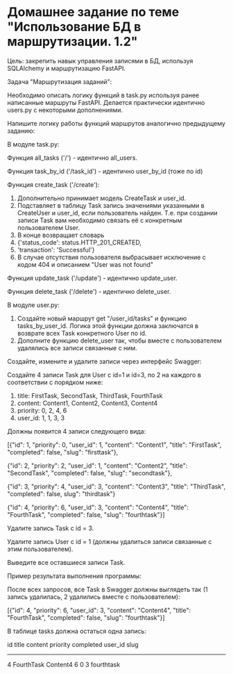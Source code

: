 # Домашнее задание по теме "Использование БД в маршрутизации. 1.2"
Цель: закрепить навык управления записями в БД, используя SQLAlchemy и маршрутизацию FastAPI.

Задача "Маршрутизация заданий":

Необходимо описать логику функций в task.py используя ранее написанные маршруты FastAPI. Делается практически идентично users.py с некоторыми дополнениями.

Напишите логику работы функций маршрутов аналогично предыдущему заданию:

В модуле task.py:

Функция all_tasks ('/') - идентично all_users.

Функция task_by_id ('/task_id') - идентично user_by_id (тоже по id)

Функция create_task ('/create'):

1.	Дополнительно принимает модель CreateTask и user_id.
2.	Подставляет в таблицу Task запись значениями указанными в CreateUser и user_id, если пользователь найден. Т.е. при создании записи Task вам необходимо связать её с конкретным пользователем User.
3.	В конце возвращает словарь
4.	{'status_code': status.HTTP_201_CREATED,
5.	 'transaction': 'Successful'}
6.	В случае отсутствия пользователя выбрасывает исключение с кодом 404 и описанием "User was not found"

Функция update_task ('/update') - идентично update_user.

Функция delete_task ('/delete') - идентично delete_user.

В модуле user.py:

1.	Создайте новый маршрут get "/user_id/tasks" и функцию tasks_by_user_id. Логика этой функции должна заключатся в возврате всех Task конкретного User по id.
2.	Дополните функцию delete_user так, чтобы вместе с пользователем удалялись все записи связанные с ним.

Создайте, измените и удалите записи через интерфейс Swagger:

Создайте 4 записи Task для User с id=1 и id=3, по 2 на каждого в соответствии с порядком ниже:

1.	title: FirstTask, SecondTask, ThirdTask, FourthTask
2.	content: Content1, Content2, Content3, Content4
3.	priority: 0, 2, 4, 6
4.	user_id: 1, 1, 3, 3

Должны появится 4 записи следующего вида:

[{"id": 1, "priority": 0, "user_id": 1, "content": "Content1",
  "title": "FirstTask", "completed": false, "slug": "firsttask"},

 {"id": 2, "priority": 2, "user_id": 1, "content": "Content2",
  "title": "SecondTask", "completed": false, "slug": "secondtask"},

 {"id": 3, "priority": 4, "user_id": 3, "content": "Content3",
  "title": "ThirdTask", "completed": false, slug": "thirdtask"}
 
 {"id": 4, "priority": 6, "user_id": 3, "content": "Content4",
  "title": "FourthTask", "completed": false, "slug": "fourthtask"}]

Удалите запись Task с id = 3. 

Удалите запись User с id = 1 (должны удалиться записи связанные с этим пользователем).

Выведите все оставшиеся записи Task.

Пример результата выполнения программы:

После всех запросов, все Task в Swagger должны выглядеть так (1 запись удалилась, 2 удалились вместе с пользователем):

[{"id": 4, "priority": 6, "user_id": 3, "content": "Content4",
  "title": "FourthTask", "completed": false, "slug": "fourthtask"}]

В таблице tasks должна остаться одна запись:

id  title       content   priority  completed  user_id  slug
--  ----------  --------  --------  ---------  -------  ----------
4   FourthTask  Content4  6         0          3        fourthtask
